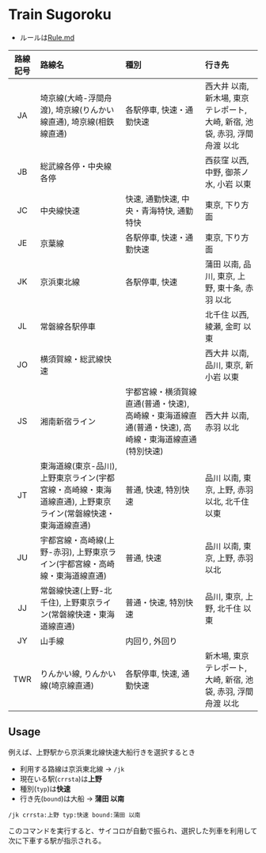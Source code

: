 # Train Sugoroku

 * ルールは[Rule.md](./Rule.md)

|路線記号|路線名|種別|行き先|
|:---:|:-----|:-----|:-------|
|JA|埼京線(大崎-浮間舟渡), 埼京線(りんかい線直通), 埼京線(相鉄線直通)|各駅停車, 快速・通勤快速|西大井 以南, 新木場, 東京テレポート, 大崎, 新宿, 池袋, 赤羽, 浮間舟渡 以北|
|JB|総武線各停・中央線各停||西荻窪 以西, 中野, 御茶ノ水, 小岩 以東|
|JC|中央線快速|快速, 通勤快速, 中央・青海特快, 通勤特快|東京, 下り方面|
|JE|京葉線|各駅停車, 快速・通勤快速|東京, 下り方面|
|JK|京浜東北線|各駅停車, 快速|蒲田 以南, 品川, 東京, 上野, 東十条, 赤羽 以北|
|JL|常磐線各駅停車||北千住 以西, 綾瀬, 金町 以東|
|JO|横須賀線・総武線快速||西大井 以南, 品川, 東京, 新小岩 以東|
|JS|湘南新宿ライン|宇都宮線・横須賀線直通(普通・快速), 高崎線・東海道線直通(普通・快速), 高崎線・東海道線直通(特別快速)|西大井 以南, 赤羽 以北|
|JT|東海道線(東京-品川), 上野東京ライン(宇都宮線・高崎線・東海道線直通), 上野東京ライン(常磐線快速・東海道線直通)|普通, 快速, 特別快速|品川 以南, 東京, 上野, 赤羽 以北, 北千住 以東|
|JU|宇都宮線・高崎線(上野-赤羽), 上野東京ライン(宇都宮線・高崎線・東海道線直通)|普通, 快速|品川 以南, 東京, 上野, 赤羽 以北|
|JJ|常磐線快速(上野-北千住), 上野東京ライン(常磐線快速・東海道線直通)|普通・快速, 特別快速|品川, 東京, 上野, 北千住 以東|
|JY|山手線|内回り, 外回り||
|TWR|りんかい線, りんかい線(埼京線直通)|各駅停車, 快速, 通勤快速|新木場, 東京テレポート, 大崎, 新宿, 池袋, 赤羽, 浮間舟渡 以北|

## Usage
例えば、上野駅から京浜東北線快速大船行きを選択するとき

 * 利用する路線は京浜東北線 -> `/jk`
 * 現在いる駅(`crrsta`)は**上野**
 * 種別(`typ`)は**快速**
 * 行き先(`bound`)は大船 -> **蒲田 以南**

`/jk crrsta:上野 typ:快速 bound:蒲田 以南`

このコマンドを実行すると、サイコロが自動で振られ、選択した列車を利用して次に下車する駅が指示される。